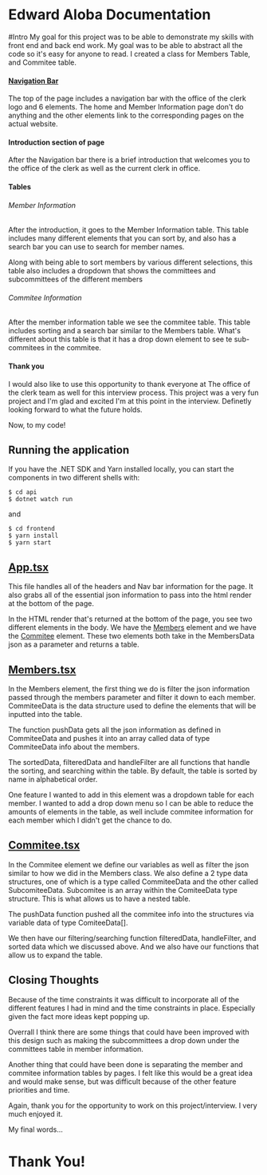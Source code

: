 # Edward Aloba Documentation
#Intro
My goal for this project was to be able to demonstrate my skills with front end and back end work. My goal was to be able to abstract all the code so it's easy for anyone to read. I created a class for Members Table, and Commitee table.


#### [Navigation Bar](frontend/src/compoonents/Nav/Nav.tsx)
The top of the page includes a navigation bar with 
the office of the clerk logo and 6 elements. The home and Member Information page don't do anything and the other elements link to the corresponding pages on the actual website.

#### Introduction section of page
After the Navigation bar there is a brief introduction that welcomes you to the office of the clerk as well as the current clerk in office.

#### Tables

###### Member Information
After the introduction, it goes to the Member Information table. This table includes many different elements that you can sort by, and also has a search bar you can use to search for member names.

Along with being able to sort members by various different selections, this table also includes a dropdown that shows the committees and subcommittees of the different members

###### Commitee Information
After the member information table we see the commitee table. This table includes sorting and a search bar similar to the Members table. What's different about this table is that it has a drop down element to see te sub-commitees in the commitee.

#### Thank you 
I would also like to use this opportunity to thank everyone at The office of the clerk team as well for this interview process. This project was a very fun project and I'm glad and excited I'm at this point in the interview. Definetly looking forward to what the future holds.

Now, to my code!

## Running the application

If you have the .NET SDK and Yarn installed locally, you can start the components in two different shells with:

```
$ cd api
$ dotnet watch run
```
and
```
$ cd frontend
$ yarn install
$ yarn start
```

## [App.tsx](frontend)
This file handles all of the headers and Nav bar information for the page. It also grabs all of the essential json information to pass into the html render at the bottom of the page. 

In the HTML render that's returned at the bottom of the page, you see two different elements in the body. We have the [Members](frontend/src/compoonents/Members.tsx) element and we have the [Commitee](frontend/src/compoonents/Commitee.tsx) element. These two elements both take in the MembersData json as a parameter and returns a table.

## [Members.tsx](frontend/src/compoonents/Members.tsx)

In the Members element, the first thing we do is filter the json information passed through the members parameter and filter it down to each member. 
CommiteeData is the data structure used to define the elements that will be inputted into the table.

The function pushData gets all the json information as defined in CommiteeData and pushes it into an array called data of type CommiteeData info about the members.

The sortedData, filteredData and handleFilter are all functions that handle the sorting, and searching within the table. By default, the table is sorted by name in alphabetical order.

One feature I wanted to add in this element was a dropdown table for each member. I wanted to add a drop down menu so I can be able to reduce the amounts of elements in the table, as well include commitee information for each member which I didn't get the chance to do.

## [Commitee.tsx](frontend/src/compoonents/Commitee.tsx)

In the Commitee element we define our variables as well as filter the json similar to how we did in the Members class. We also define a 2 type data structures, one of which is a type called CommiteeData and the other called SubcomiteeData. Subcomitee is an array within the ComiteeData type structure. This is what allows us to have a nested table.

The pushData function pushed all the commitee info into the structures via variable data of type ComiteeData[].

We then have our filtering/searching function filteredData, handleFilter, and sorted data which we discussed above. And we also have our functions that allow us to expand the table.


## Closing Thoughts
Because of the time constraints it was difficult to incorporate all of the different features I had in mind and the time constraints in place. Especially given the fact more ideas kept popping up.

Overrall I think there are some things that could have been improved with this design such as making the subcommittees a drop down under the committees table in member information.

Another thing that could have been done is separating the member and commitee information tables by pages. I felt like this would be a great idea and would make sense, but was difficult because of the other feature priorities and time.

Again, thank you for the opportunity to work on this project/interview. I very much enjoyed it.

My final words...

# Thank You!
